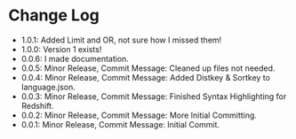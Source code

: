 # Change Log
* 1.0.1: Added Limit and OR, not sure how I missed them!
* 1.0.0: Version 1 exists!
* 0.0.6: I made documentation.
* 0.0.5: Minor Release, Commit Message: Cleaned up files not needed.
* 0.0.4: Minor Release, Commit Message: Added Distkey & Sortkey to language.json.
* 0.0.3: Minor Release, Commit Message: Finished Syntax Highlighting for Redshift.
* 0.0.2: Minor Release, Commit Message: More Initial Committing.
* 0.0.1: Minor Release, Commit Message: Initial Commit.
